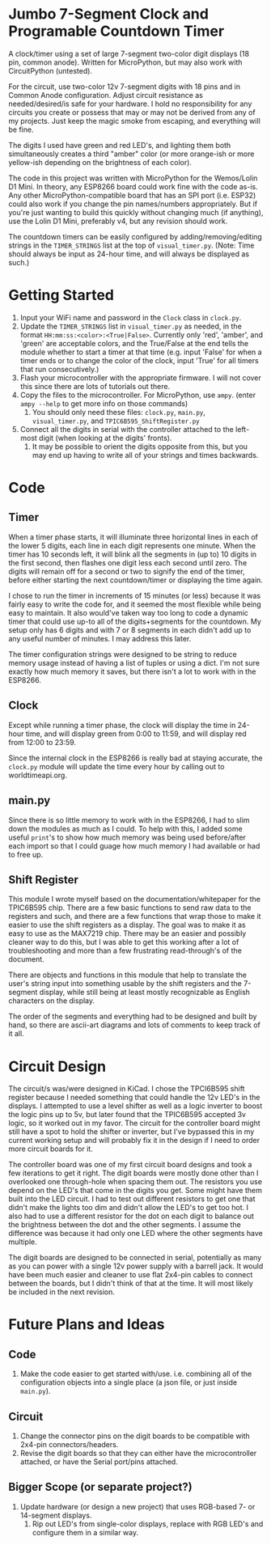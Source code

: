 # Jumbo 7-Segment Clock and Programable Countdown Timer
A clock/timer using a set of large 7-segment two-color digit displays (18 pin, common anode).
Written for MicroPython, but may also work with CircuitPython (untested).

For the circuit, use two-color 12v 7-segment digits with 18 pins and in Common Anode configuration. Adjust circuit resistance as needed/desired/is safe for your hardware. I hold no responsibility for any circuits you create or possess that may or may not be derived from any of my projects. Just keep the magic smoke from escaping, and everything will be fine.

The digits I used have green and red LED's, and lighting them both simultaneously creates a third "amber" color (or more orange-ish or more yellow-ish depending on the brightness of each color). 

The code in this project was written with MicroPython for the Wemos/Lolin D1 Mini. In theory, any ESP8266 board could work fine with the code as-is. Any other MicroPython-compatible board that has an SPI port (i.e. ESP32) could also work if you change the pin names/numbers appropriately. But if you're just wanting to build this quickly without changing much (if anything), use the Lolin D1 Mini, preferably v4, but any revision should work.

The countdown timers can be easily configured by adding/removing/editing strings in the `TIMER_STRINGS` list at the top of `visual_timer.py`. (Note: Time should always be input as 24-hour time, and will always be displayed as such.)

# Getting Started
1. Input your WiFi name and password in the `Clock` class in `clock.py`.
2. Update the `TIMER_STRINGS` list in `visual_timer.py` as needed, in the format `HH:mm:ss:<color>:<True|False>`. Currently only 'red', 'amber', and 'green' are acceptable colors, and the True/False at the end tells the module whether to start a timer at that time (e.g. input 'False' for when a timer ends or to change the color of the clock, input 'True' for all timers that run consecutively.)
3. Flash your microcontroller with the appropriate firmware. I will not cover this since there are lots of tutorials out there.
4. Copy the files to the microcontroller. For MicroPython, use `ampy`. (enter `ampy --help` to get more info on those commands)
   1. You should only need these files: `clock.py`, `main.py`, `visual_timer.py`, and `TPIC6B595_ShiftRegister.py`
5. Connect all the digits in serial with the controller attached to the left-most digit (when looking at the digits' fronts).
   1. It may be possible to orient the digits opposite from this, but you may end up having to write all of your strings and times backwards.

# Code
## Timer
When a timer phase starts, it will illuminate three horizontal lines in each of the lower 5 digits, each line in each digit represents one minute. When the timer has 10 seconds left, it will blink all the segments in (up to) 10 digits in the first second, then flashes one digit less each second until zero. The digits will remain off for a second or two to signify the end of the timer, before either starting the next countdown/timer or displaying the time again.

I chose to run the timer in increments of 15 minutes (or less) because it was fairly easy to write the code for, and it seemed the most flexible while being easy to maintain. It also would've taken way too long to code a dynamic timer that could use up-to all of the digits+segments for the countdown. My setup only has 6 digits and with 7 or 8 segments in each didn't add up to any useful number of minutes. I may address this later.

The timer configuration strings were designed to be string to reduce memory usage instead of having a list of tuples or using a dict. I'm not sure exactly how much memory it saves, but there isn't a lot to work with in the ESP8266.

## Clock
Except while running a timer phase, the clock will display the time in 24-hour time, and will display green from 0:00 to 11:59, and will display red from 12:00 to 23:59.

Since the internal clock in the ESP8266 is really bad at staying accurate, the `clock.py` module will update the time every hour by calling out to worldtimeapi.org.

## main.py
Since there is so little memory to work with in the ESP8266, I had to slim down the modules as much as I could. To help with this, I added some useful `print`'s to show how much memory was being used before/after each import so that I could guage how much memory I had available or had to free up.

## Shift Register
This module I wrote myself based on the documentation/whitepaper for the TPIC6B595 chip. There are a few basic functions to send raw data to the registers and such, and there are a few functions that wrap those to make it easier to use the shift registers as a display. The goal was to make it as easy to use as the MAX7219 chip.
There may be an easier and possibly cleaner way to do this, but I was able to get this working after a lot of troubleshooting and more than a few frustrating read-through's of the document.

There are objects and functions in this module that help to translate the user's string input into something usable by the shift registers and the 7-segment display, while still being at least mostly recognizable as English characters on the display.

The order of the segments and everything had to be designed and built by hand, so there are ascii-art diagrams and lots of comments to keep track of it all.

# Circuit Design
The circuit/s was/were designed in KiCad. I chose the TPCI6B595 shift register because I needed something that could handle the 12v LED's in the displays. I attempted to use a level shifter as well as a logic inverter to boost the logic pins up to 5v, but later found that the TPIC6B595 accepted 3v logic, so it worked out in my favor. The circuit for the controller board might still have a spot to hold the shifter or inverter, but I've bypassed this in my current working setup and will probably fix it in the design if I need to order more circuit boards for it.

The controller board was one of my first circuit board designs and took a few iterations to get it right. The digit boards were mostly done other than I overlooked one through-hole when spacing them out. The resistors you use depend on the LED's that come in the digits you get. Some might have them built into the LED circuit. I had to test out different resistors to get one that didn't make the lights too dim and didn't allow the LED's to get too hot. I also had to use a different resistor for the dot on each digit to balance out the brightness between the dot and the other segments. I assume the difference was because it had only one LED where the other segments have multiple.

The digit boards are designed to be connected in serial, potentially as many as you can power with a single 12v power supply with a barrell jack. It would have been much easier and cleaner to use flat 2x4-pin cables to connect between the boards, but I didn't think of that at the time. It will most likely be included in the next revision.

# Future Plans and Ideas
## Code
1. Make the code easier to get started with/use. i.e. combining all of the configuration objects into a single place (a json file, or just inside `main.py`).
## Circuit
1. Change the connector pins on the digit boards to be compatible with 2x4-pin connectors/headers.
2. Revise the digit boards so that they can either have the microcontroller attached, or have the Serial port/pins attached.
## Bigger Scope (or separate project?)
1. Update hardware (or design a new project) that uses RGB-based 7- or 14-segment displays.
   1. Rip out LED's from single-color displays, replace with RGB LED's and configure them in a similar way.